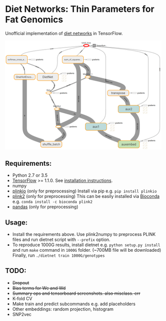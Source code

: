 # Diet Networks: Thin Parameters for Fat Genomics

Unofficial implementation of [diet networks](http://openreview.net/forum?id=Sk-oDY9ge) in TensorFlow.

![tb](tensorboard.png)

## Requirements:

- Python 2.7 or 3.5
- [TensorFlow](https://www.tensorflow.org) >= 1.1.0. See [installation instructions](https://www.tensorflow.org/install/install_linux#InstallingNativePip).
- numpy
- [plinkio](https://pypi.python.org/pypi/plinkio) (only for preprocessing) Install via pip e.g. `pip install plinkio`
- [plink2](https://www.cog-genomics.org/plink2) (only for preprocessing) This can be easily installed via [Bioconda](http://bioconda.github.io) e.g. `conda install -c bioconda plink2`
- [pandas](http://pandas.pydata.org/) (only for preprocessing)


## Usage:

- Install the requirements above. Use plink2numpy to preprocess PLINK files and run dietnet script with `--prefix` option.
- To reproduce 1000G results, install dietnet e.g. `python setup.py install` and run `make` command in `1000G` folder. (~700MB file will be downloaded) Finally, run `./dietnet train 1000G/genotypes`

## TODO:

- ~~Dropout~~
- ~~Bias terms for We and Wd~~
- ~~Summary ops and tensorboard screenshots. also misclass. err~~
- K-fold CV
- Make train and predict subcommands e.g. add placeholders
- Other embeddings: random projection, histogram
- SNP2vec
